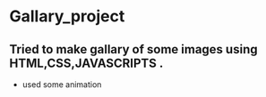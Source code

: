# Gallary_project
## Tried to make gallary of some images using HTML,CSS,JAVASCRIPTS .
* used some animation 

